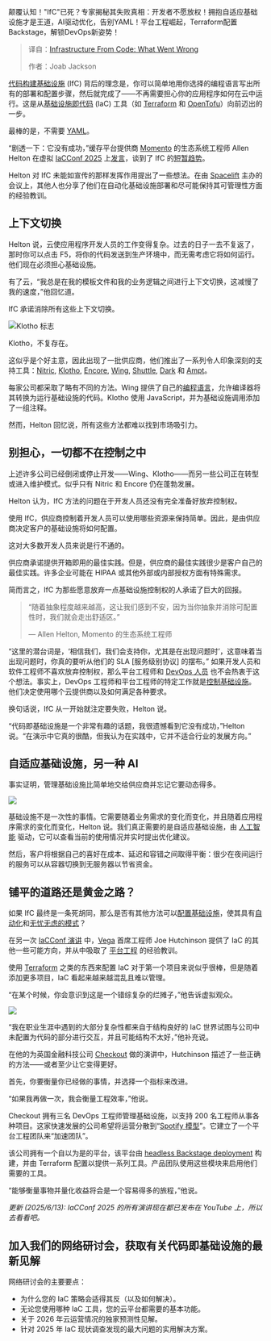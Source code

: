 
<!--
title: 基础设施即代码：哪里出了问题
cover: https://cdn.thenewstack.io/media/2025/05/4e5c6ab7-ifc-control.png
summary: 颠覆认知！"IfC"已死？专家揭秘其失败真相：开发者不愿放权！拥抱自适应基础设施才是王道，AI驱动优化，告别YAML！平台工程崛起，Terraform配置Backstage，解锁DevOps新姿势！
-->

颠覆认知！"IfC"已死？专家揭秘其失败真相：开发者不愿放权！拥抱自适应基础设施才是王道，AI驱动优化，告别YAML！平台工程崛起，Terraform配置Backstage，解锁DevOps新姿势！

> 译自：[Infrastructure From Code: What Went Wrong](https://thenewstack.io/infrastructure-from-code-what-went-wrong/)
> 
> 作者：Joab Jackson

[代码构建基础设施](https://thenewstack.io/infrastructure-as-code-is-dead-long-live-infrastructure-from-code/) (IfC) 背后的理念是，你可以简单地用你选择的编程语言写出所有的部署和配置步骤，然后就完成了——不再需要担心你的应用程序如何在云中运行。这是从[基础设施即代码](https://thenewstack.io/infrastructure-as-code-in-2024-why-its-still-so-terrible/) (IaC) 工具（如 [Terraform](https://thenewstack.io/red-hat-ansible-and-hashicorp-terraform-will-be-coming-together/) 和 [OpenTofu](https://thenewstack.io/opentofu-turns-one-with-opentofu-1-9-0/)）向前迈出的一步。

最棒的是，不需要 [YAML](https://thenewstack.io/with-yamlscript-yaml-becomes-a-proper-programming-language/)。

“剧透一下：它没有成功，”缓存平台提供商 [Momento](https://www.gomomento.com/company/about/) 的生态系统工程师 Allen Helton 在虚拟 [IaCConf 2025](https://www.linkedin.com/showcase/iac-conf/) 上[发言](https://www.youtube.com/watch?v=10mU9eqN7m4&list=PLocaoeyiLZlU1jkC6Kysu_IyD8h3wE3mL&index=11)，谈到了 IfC 的[短暂趋势](https://thenewstack.io/infrastructure-from-code-gives-ops-needed-freedom/)。

Helton 对 IfC 未能如宣传的那样发挥作用提出了一些想法。在由 [Spacelift](https://spacelift.io/?utm_content=inline+mention) 主办的会议上，其他人也分享了他们在自动化基础设施部署和尽可能保持其可管理性方面的经验教训。

## 上下文切换

Helton 说，云使应用程序开发人员的工作变得复杂。过去的日子一去不复返了，那时你可以点击 F5，将你的代码发送到生产环境中，而无需考虑它将如何运行。他们现在必须担心基础设施。

有了云，“我总是在我的模板文件和我的业务逻辑之间进行上下文切换，这减慢了我的速度，”他回忆道。

IfC 承诺消除所有这些上下文切换。

![Klotho 标志](https://cdn.thenewstack.io/media/2025/05/3bf95233-klotho-150x150.jpg)

Klotho，不复存在。

这似乎是个好主意，因此出现了一批供应商，他们推出了一系列令人印象深刻的支持工具：[Nitric](https://nitric.io?utm_content=inline+mention), [Klotho](https://klo.dev/ifc/), [Encore](https://encore.dev/docs/ts), [Wing](https://thenewstack.io/wing-the-startup-failed-but-the-language-has-potential/), [Shuttle](https://www.shuttle.dev/blog/2022/05/09/ifc), [Dark](https://blog.darklang.com/what-is-dark/) 和 [Ampt](https://www.getampt.com/docs/overview/)。

每家公司都采取了略有不同的方法。Wing 提供了自己的[编程语言](https://thenewstack.io/winglang-cloud-development-programming-for-the-ai-era/)，允许编译器将其转换为运行基础设施的代码。Klotho 使用 JavaScript，并为基础设施调用添加了一组注释。

然而，Helton 回忆说，所有这些方法都难以找到市场吸引力。

## 别担心，一切都不在控制之中

上述许多公司已经倒闭或停止开发——Wing、Klotho——而另一些公司正在转型或进入维护模式。似乎只有 Nitric 和 Encore 仍在蓬勃发展。

Helton 认为，IfC 方法的问题在于开发人员还没有完全准备好放弃控制权。

使用 IfC，供应商控制着开发人员可以使用哪些资源来保持简单。因此，是由供应商决定客户的基础设施将如何配置。

这对大多数开发人员来说是行不通的。

供应商承诺提供开箱即用的最佳实践。但是，供应商的最佳实践很少是客户自己的最佳实践。许多企业可能在 HIPAA 或其他外部或内部授权方面有特殊需求。

简而言之，IfC 为那些愿意放弃一点基础设施控制权的人承诺了巨大的回报。

> “随着抽象程度越来越高，这让我们感到不安，因为当你抽象并消除可配置性时，我们就会走出舒适区。”
>
> — Allen Helton, Momento 的生态系统工程师

“这里的潜台词是，‘相信我们，我们会支持你，尤其是在出现问题时’，这意味着当出现问题时，你真的要听从他们的 SLA [服务级别协议] 的摆布。”
如果开发人员和软件工程师不喜欢放弃控制权，那么平台工程师和 [DevOps 人员](https://thenewstack.io/devops/) 也不会热衷于这个想法。事实上，DevOps 工程师和平台工程师的特定工作就是[控制基础设施](https://thenewstack.io/foundational-concepts-in-platform-engineering/)。他们决定使用哪个云提供商以及如何满足各种要求。

换句话说，IfC 从一开始就注定要失败，Helton 说。

“代码即基础设施是一个非常有趣的话题，我很遗憾看到它没有成功，”Helton 说。“在演示中它真的很酷，但我认为在实践中，它并不适合行业的发展方向。”

## 自适应基础设施，另一种 AI

事实证明，管理基础设施比简单地交给供应商并忘记它要动态得多。

![](https://cdn.thenewstack.io/media/2025/06/824eb0ef-ifc-control-3.png)

基础设施不是一次性的事情。它需要随着业务需求的变化而变化，并且随着应用程序需求的变化而变化，Helton 说。我们真正需要的是自适应基础设施，由 [人工智能](https://thenewstack.io/ai-engineering/) 驱动，它可以查看当前的使用情况并实时提出优化建议。

然后，客户将根据自己的喜好在成本、延迟和容错之间取得平衡：很少在夜间运行的服务可以从容器切换到无服务器以节省资金。

## 铺平的道路还是黄金之路？

如果 IfC 最终是一条死胡同，那么是否有其他方法可以[配置基础设施](https://thenewstack.io/terraform-1-0-reflects-what-hashicorp-has-learned-about-infrastructure-as-code/)，使其具有[自动化](https://thenewstack.io/iac-is-too-complicated-wheres-that-easy-button/)和[无忧无虑的模式](https://thenewstack.io/infrastructure-as-code-in-2024-why-its-still-so-terrible/)？

在另一次 [IaCConf 演讲](https://www.youtube.com/watch?v=iSK-6INXBYo&t=1347s) 中，[Vega](https://www.vega-alts.com/) 首席工程师 Joe Hutchinson 提供了 IaC 的其他一些可能方向，并从中吸取了 [平台工程](https://thenewstack.io/platform-engineering/) 的经验教训。

使用 [Terraform](https://thenewstack.io/terraform-and-the-tooling-multiverse-in-the-future-of-iac/) 之类的东西来配置 IaC 对于第一个项目来说似乎很棒，但是随着添加更多项目，IaC 看起来越来越混乱且难以管理。

“在某个时候，你会意识到这是一个错综复杂的烂摊子，”他告诉虚拟观众。

![](https://cdn.thenewstack.io/media/2025/06/e9e84ed4-hutchinson-iac-next-steps-01.png)

“我在职业生涯中遇到的大部分复杂性都来自于结构良好的 IaC 世界试图与公司中未配置为代码的部分进行交互，并且可能结构不太好，”他补充说。

在他的为英国金融科技公司 [Checkout](https://www.checkout.com/) 做的演讲中，Hutchinson 描述了一些正确的方法——或者至少让它变得更好。

首先，你要衡量你已经做的事情，并选择一个指标来改进。

“如果我再做一次，我会衡量工程效率，”他说。

Checkout 拥有三名 DevOps 工程师管理基础设施，以支持 200 名工程师从事各种项目。这家快速发展的公司希望将运营分散到“[Spotify 模型](https://thenewstack.io/platformcon-how-spotify-manages-infrastructure-with-gitops/)”。它建立了一个平台工程团队来“加速团队”。

该公司拥有一个自以为是的平台，该平台由 [headless Backstage deployment](https://thenewstack.io/five-years-in-backstage-is-just-getting-started/) 构建，并由 Terraform 配置以提供一系列工具。产品团队使用这些模块来启用他们需要的工具。

“能够衡量事物并量化收益将会是一个容易得多的旅程，”他说。

*更新 (2025/6/13): IaCConf 2025 的所有演讲现在都已发布在 YouTube 上，所以去看看吧。*

## 加入我们的网络研讨会，获取有关代码即基础设施的最新见解

网络研讨会的主要要点：

- 为什么您的 IaC 策略会适得其反（以及如何解决）。
- 无论您使用哪种 IaC 工具，您的云平台都需要的基本功能。
- 关于 2026 年云运营情况的独家预测性见解。
- 针对 2025 年 IaC 现状调查发现的最大问题的实用解决方案。